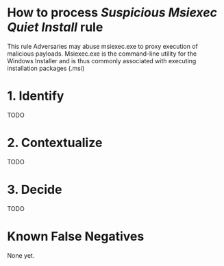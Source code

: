 # How to process *Suspicious Msiexec Quiet Install* rule
This rule Adversaries may abuse msiexec.exe to proxy execution of malicious payloads.
Msiexec.exe is the command-line utility for the Windows Installer and is thus commonly associated with executing installation packages (.msi)

# 1. Identify
TODO

# 2. Contextualize
TODO

# 3. Decide
TODO

# Known False Negatives
None yet.
